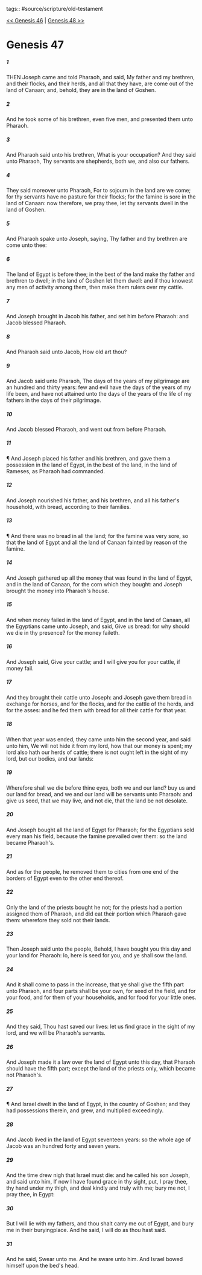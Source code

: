 tags:: #source/scripture/old-testament

[<< Genesis 46](source/scripture/old-testament/01_Genesis/Genesis_46.md) | [Genesis 48 >>](source/scripture/old-testament/01_Genesis/Genesis_48.md)

# Genesis 47

##### 1

THEN Joseph came and told Pharaoh, and said, My father and my brethren, and their flocks, and their herds, and all that they have, are come out of the land of Canaan; and, behold, they are in the land of Goshen.

##### 2

And he took some of his brethren, even five men, and presented them unto Pharaoh.

##### 3

And Pharaoh said unto his brethren, What is your occupation? And they said unto Pharaoh, Thy servants are shepherds, both we, and also our fathers.

##### 4

They said moreover unto Pharaoh, For to sojourn in the land are we come; for thy servants have no pasture for their flocks; for the famine is sore in the land of Canaan: now therefore, we pray thee, let thy servants dwell in the land of Goshen.

##### 5

And Pharaoh spake unto Joseph, saying, Thy father and thy brethren are come unto thee:

##### 6

The land of Egypt is before thee; in the best of the land make thy father and brethren to dwell; in the land of Goshen let them dwell: and if thou knowest any men of activity among them, then make them rulers over my cattle.

##### 7

And Joseph brought in Jacob his father, and set him before Pharaoh: and Jacob blessed Pharaoh.

##### 8

And Pharaoh said unto Jacob, How old art thou?

##### 9

And Jacob said unto Pharaoh, The days of the years of my pilgrimage are an hundred and thirty years: few and evil have the days of the years of my life been, and have not attained unto the days of the years of the life of my fathers in the days of their pilgrimage.

##### 10

And Jacob blessed Pharaoh, and went out from before Pharaoh.

##### 11

¶ And Joseph placed his father and his brethren, and gave them a possession in the land of Egypt, in the best of the land, in the land of Rameses, as Pharaoh had commanded.

##### 12

And Joseph nourished his father, and his brethren, and all his father's household, with bread, according to their families.

##### 13

¶ And there was no bread in all the land; for the famine was very sore, so that the land of Egypt and all the land of Canaan fainted by reason of the famine.

##### 14

And Joseph gathered up all the money that was found in the land of Egypt, and in the land of Canaan, for the corn which they bought: and Joseph brought the money into Pharaoh's house.

##### 15

And when money failed in the land of Egypt, and in the land of Canaan, all the Egyptians came unto Joseph, and said, Give us bread: for why should we die in thy presence? for the money faileth.

##### 16

And Joseph said, Give your cattle; and I will give you for your cattle, if money fail.

##### 17

And they brought their cattle unto Joseph: and Joseph gave them bread in exchange for horses, and for the flocks, and for the cattle of the herds, and for the asses: and he fed them with bread for all their cattle for that year.

##### 18

When that year was ended, they came unto him the second year, and said unto him, We will not hide it from my lord, how that our money is spent; my lord also hath our herds of cattle; there is not ought left in the sight of my lord, but our bodies, and our lands:

##### 19

Wherefore shall we die before thine eyes, both we and our land? buy us and our land for bread, and we and our land will be servants unto Pharaoh: and give us seed, that we may live, and not die, that the land be not desolate.

##### 20

And Joseph bought all the land of Egypt for Pharaoh; for the Egyptians sold every man his field, because the famine prevailed over them: so the land became Pharaoh's.

##### 21

And as for the people, he removed them to cities from one end of the borders of Egypt even to the other end thereof.

##### 22

Only the land of the priests bought he not; for the priests had a portion assigned them of Pharaoh, and did eat their portion which Pharaoh gave them: wherefore they sold not their lands.

##### 23

Then Joseph said unto the people, Behold, I have bought you this day and your land for Pharaoh: lo, here is seed for you, and ye shall sow the land.

##### 24

And it shall come to pass in the increase, that ye shall give the fifth part unto Pharaoh, and four parts shall be your own, for seed of the field, and for your food, and for them of your households, and for food for your little ones.

##### 25

And they said, Thou hast saved our lives: let us find grace in the sight of my lord, and we will be Pharaoh's servants.

##### 26

And Joseph made it a law over the land of Egypt unto this day, that Pharaoh should have the fifth part; except the land of the priests only, which became not Pharaoh's.

##### 27

¶ And Israel dwelt in the land of Egypt, in the country of Goshen; and they had possessions therein, and grew, and multiplied exceedingly.

##### 28

And Jacob lived in the land of Egypt seventeen years: so the whole age of Jacob was an hundred forty and seven years.

##### 29

And the time drew nigh that Israel must die: and he called his son Joseph, and said unto him, If now I have found grace in thy sight, put, I pray thee, thy hand under my thigh, and deal kindly and truly with me; bury me not, I pray thee, in Egypt:

##### 30

But I will lie with my fathers, and thou shalt carry me out of Egypt, and bury me in their buryingplace. And he said, I will do as thou hast said.

##### 31

And he said, Swear unto me. And he sware unto him. And Israel bowed himself upon the bed's head.
